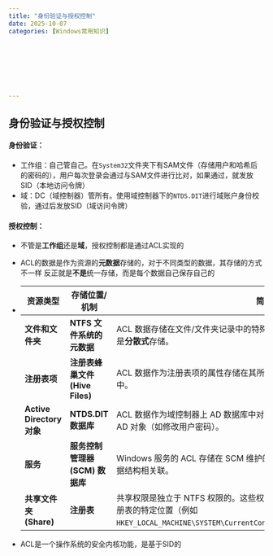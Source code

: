 ```yaml
---
title: "身份验证与授权控制"
date: 2025-10-07
categories: [Windows常用知识]








---
```




## 身份验证与授权控制

#### 身份验证：

- 工作组：自己管自己。在`System32`文件夹下有SAM文件（存储用户和哈希后的密码的），用户每次登录会通过与SAM文件进行比对，如果通过，就发放SID（本地访问令牌）
- 域：DC（域控制器）管所有。使用域控制器下的`NTDS.DIT`进行域账户身份校验，通过后发放SID（域访问令牌）

#### 授权控制：

- 不管是**工作组**还是**域**，授权控制都是通过ACL实现的

- ACL的数据是作为资源的**元数据**存储的，对于不同类型的数据，其存储的方式不一样
  反正就是**不是**统一存储，而是每个数据自己保存自己的

- | 资源类型                  | 存储位置/机制                   | 简要说明                                                     |
  | ------------------------- | ------------------------------- | ------------------------------------------------------------ |
  | **文件和文件夹**          | **NTFS 文件系统的元数据**       | ACL 数据存储在文件/文件夹记录中的特殊属性流（如 `$SECURITY_DESCRIPTOR`）中。这是**分散式**存储。 |
  | **注册表项**              | **注册表蜂巢文件 (Hive Files)** | ACL 数据作为注册表项的属性存储在其所属的蜂巢文件（如 `SAM`, `SECURITY`, `SYSTEM` 等）中。 |
  | **Active Directory 对象** | **NTDS.DIT 数据库**             | ACL 数据作为域控制器上 AD 数据库中对象的属性存储。此 ACL 控制的是谁能**管理**该 AD 对象（如修改用户密码）。 |
  | **服务**                  | **服务控制管理器 (SCM) 数据库** | Windows 服务的 ACL 存储在 SCM 维护的内部数据库中，通常与注册表或内存中的数据结构相关联。 |
  | **共享文件夹 (Share)**    | **注册表**                      | 共享权限是独立于 NTFS 权限的。这些权限（谁可以通过网络访问共享）通常存储在注册表的特定位置（例如 `HKEY_LOCAL_MACHINE\SYSTEM\CurrentControlSet\Services\LanmanServer\Shares`）。 |

  

- ACL是一个操作系统的安全内核功能，是基于SID的